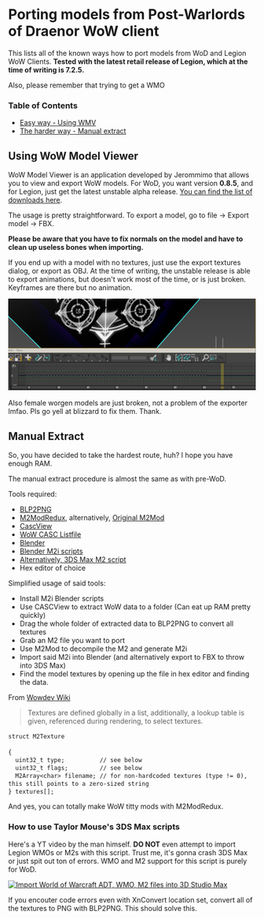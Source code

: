 # Porting models from Post-Warlords of Draenor WoW client

This lists all of the known ways how to port models from WoD and Legion WoW Clients. **Tested with the latest retail release of Legion, which at the time of writing is 7.2.5.** 

Also, please remember that trying to get a WMO
### Table of Contents
* [Easy way - Using WMV](post-wod.md#Using-WoW-Model-Viewer)
* [The harder way - Manual extract](post-wod.md#Manual-extract)

## Using WoW Model Viewer
WoW Model Viewer is an application developed by Jerommimo that allows you to view and export WoW models.
For WoD, you want version **0.8.5**, and for Legion, just get the latest unstable alpha release. [You can find the list of downloads here](https://wowmodelviewer.net/wordpress/?page_id=27).

The usage is pretty straightforward. To export a model, go to file -> Export model -> FBX.

**Please be aware that you have to fix normals on the model and have to clean up useless bones when importing.** 

If you end up with a model with no textures, just use the export textures dialog, or export as OBJ. At the time of writing, the unstable release is able to export animations, but doesn't work most of the time, or is just broken. Keyframes are there but no animation.

![3DS Max animation timeline](/world-of-warcraft/img/timeline.png)

Also female worgen models are just broken, not a problem of the exporter lmfao. Pls go yell at blizzard to fix them. Thank.

## Manual Extract

So, you have decided to take the hardest route, huh? I hope you have enough RAM.

The manual extract procedure is almost the same as with pre-WoD.

Tools required:
* [BLP2PNG](http://www.wowinterface.com/downloads/info6127-BLP2PNG.html)
* [M2ModRedux](https://bitbucket.org/suncurio/m2mod/downloads/), alternatively, [Original M2Mod](http://www.mediafire.com/file/uuvi6jonoz7un2u/M2Mod_470b.zip)
* [CascView](http://www.zezula.net/en/casc/main.html)
* [WoW CASC Listfile](https://github.com/bloerwald/LegionFiles)
* [Blender](https://www.blender.org/)
* [Blender M2i scripts](https://bitbucket.org/suncurio/blender-m2i-scripts/downloads/)
* [Alternatively, 3DS Max M2 script](https://www.dropbox.com/s/hoiqm0n3u4ybdqs/TaylorMouse-Adt-Wmo-ImportScript.zip)
* Hex editor of choice

Simplified usage of said tools:
* Install M2i Blender scripts
* Use CASCView to extract WoW data to a folder (Can eat up RAM pretty quickly)
* Drag the whole folder of extracted data to BLP2PNG to convert all textures
* Grab an M2 file you want to port
* Use M2Mod to decompile the M2 and generate M2i
* Import said M2i into Blender (and alternatively export to FBX to throw into 3DS Max)
* Find the model textures by opening up the file in hex editor and finding the data.

From [Wowdev Wiki](https://wowdev.wiki/M2#Textures)
>Textures are defined globally in a list, additionally, a lookup table is given, referenced during rendering, to select textures.



```
struct M2Texture

{
  uint32_t type;          // see below
  uint32_t flags;         // see below
  M2Array<char> filename; // for non-hardcoded textures (type != 0), this still points to a zero-sized string
} textures[];
```




And yes, you can totally make WoW titty mods with M2ModRedux.

### How to use Taylor Mouse's 3DS Max scripts
Here's a YT video by the man himself. **DO NOT** even attempt to import Legion WMOs or M2s with this script. Trust me, it's gonna crash 3DS Max or just spit out ton of errors. WMO and M2 support for this script is purely for WoD.

[![Import World of Warcraft ADT, WMO, M2 files into 3D Studio Max](http://img.youtube.com/vi/mQTJMy0ebjU/0.jpg)](https://youtu.be/mQTJMy0ebjU)

If you encouter code errors even with XnConvert location set, convert all of the textures to PNG with BLP2PNG. This should solve this.
